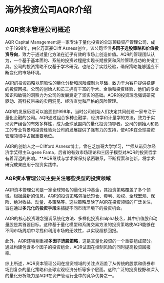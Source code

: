 # 海外投资公司AQR介绍

## AQR资本管理公司概述

AQR Capital Management是一家专注于量化投资的全球顶级资产管理公司，成立于1998年，由亿万富豪Cliff Asness创立。该公司坚信**多因子选股策略和价值投资导向**，致力于通过量化方法在近乎有效的市场上创造价值。AQR的管理团队认为，一个基于基本面的、系统的投资过程是实现长期投资和风险管理成功的关键工具。公司的投资策略不仅基于学术研究，也结合了实践经验，确保策略能够适应不断变化的市场环境。

AQR的投资策略以前瞻性的量化分析和风险控制为基础，致力于为客户提供稳健的投资回报。公司的创始人和员工拥有丰富的学术、金融和投资经验，他们的专业知识和敏锐的洞察力为公司的发展奠定了坚实的基础。AQR的投资理念强调研究驱动、高科技带来的实用洞见、经济直觉和严格的风险管理。

AQR的发展历程可以追溯到1998年，当时公司创始人们决定共同创建一家专注于量化金融的公司。AQR通过组合多种金融学、经济学和计量学的方法，致力于实现资产组合的有效多样性，成为全球范围内的量化投资领导者。公司的创始人和员工的专业背景和投资经验为公司的发展提供了强有力的支持，使AQR在全球投资管理领域中占据重要地位。

AQR的创始人之一Clifford Asness博士，曾在芝加哥大学学习，**师从诺贝尔经济学奖得主Eugene Fama，后者的有效市场理论和三因子模型对AQR的投资哲学有着深远的影响。**AQR继续与学术界保持紧密联系，不断探索和创新，将学术研究成果应用于投资实践中。

### **AQR资本管理公司主要关注哪些类型的投资领域**

AQR资本管理公司是一家全球知名的量化对冲基金，其投资策略覆盖了多个领域。根据最新的信息，AQR的投资策略包括长短仓、套利、股权、全球宏观、保险、绝对收益、动量、多策略等。这些策略反映了AQR在投资领域的广泛关注，旨在通过**多元化的投资手段**来捕捉不同市场环境下的投资机会。

AQR的核心投资理念强调系统化方法、多样化投资和alpha技艺，其中价值股和动量股是其首要目标。这种基于量化模型和系统交易方法的投资策略使AQR能够在不同市场周期中寻找和利用市场的无效性，以实现超额回报。

此外，AQR还特别重视**多因子选股策略**，这是其量化投资的一个重要组成部分。通过构建包含多个因子的投资组合，AQR试图在控制风险的同时提高投资回报率。 

综上所述，AQR资本管理公司在投资领域的关注点涵盖了从传统的股票和债券市场到复杂的量化策略和全球宏观经济分析等多个层面。这种广泛的投资视野和深入的量化分析能力是AQR在资产管理行业中的竞争优势之一。

